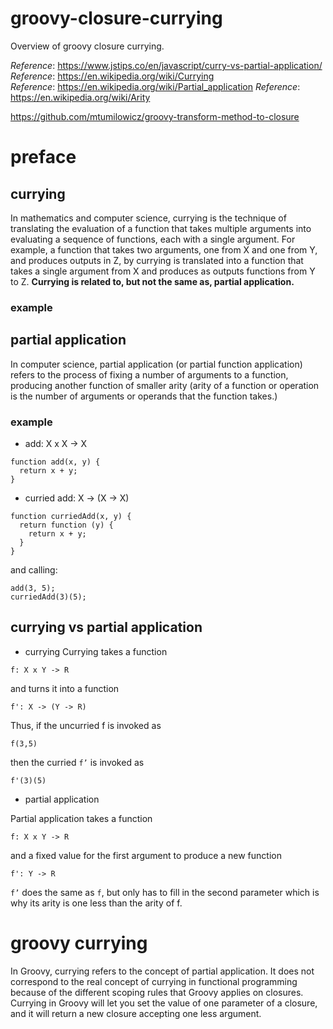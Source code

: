 # groovy-closure-currying
Overview of groovy closure currying.

_Reference_: https://www.jstips.co/en/javascript/curry-vs-partial-application/  
_Reference_: https://en.wikipedia.org/wiki/Currying  
_Reference_: https://en.wikipedia.org/wiki/Partial_application
_Reference_: https://en.wikipedia.org/wiki/Arity  

https://github.com/mtumilowicz/groovy-transform-method-to-closure

# preface

## currying
In mathematics and computer science, currying is the technique of 
translating the evaluation of a function that takes multiple 
arguments into evaluating a sequence of functions, each with a 
single argument. For example, a function that takes two arguments, 
one from X and one from Y, and produces outputs in Z, by currying 
is translated into a function that takes a single argument from X 
and produces as outputs functions from Y to Z. **Currying is related 
to, but not the same as, partial application.**

### example

## partial application
In computer science, partial application (or partial function application) 
refers to the process of fixing a number of arguments to a function, 
producing another function of smaller arity (arity of a function or 
operation is the number of arguments or operands that the function takes.)

### example
* add: X x X -> X
```
function add(x, y) {
  return x + y;
}
```
* curried add: X -> (X -> X)
```
function curriedAdd(x, y) {
  return function (y) {
    return x + y;
  }
}
```
and calling:
```
add(3, 5);
curriedAdd(3)(5);
```

## currying vs partial application
* currying
Currying takes a function

`f: X x Y -> R`

and turns it into a function

`f': X -> (Y -> R)`

Thus, if the uncurried f is invoked as

`f(3,5)`

then the curried `f’` is invoked as

`f'(3)(5)`

* partial application

Partial application takes a function

`f: X x Y -> R`

and a fixed value for the first argument to produce a new function

`f': Y -> R`

`f’` does the same as `f`, but only has to fill in the second 
parameter which is why its arity is one less than the arity of f.


# groovy currying
In Groovy, currying refers to the concept of partial application. 
It does not correspond to the real concept of currying in functional 
programming because of the different scoping rules that Groovy 
applies on closures. Currying in Groovy will let you set the 
value of one parameter of a closure, and it will return a new 
closure accepting one less argument.
